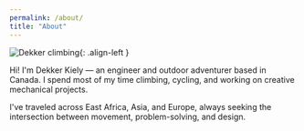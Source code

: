```yaml
---
permalink: /about/
title: "About"
---
```


![Dekker climbing](/assets/images/about-photo.jpg){: .align-left }

Hi! I'm Dekker Kiely — an engineer and outdoor adventurer based in Canada. I spend most of my time climbing, cycling, and working on creative mechanical projects.

I've traveled across East Africa, Asia, and Europe, always seeking the intersection between movement, problem-solving, and design.
